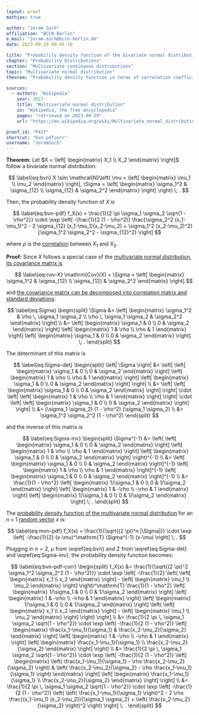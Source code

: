```yaml
---
layout: proof
mathjax: true

author: "Joram Soch"
affiliation: "BCCN Berlin"
e_mail: "joram.soch@bccn-berlin.de"
date: 2023-09-29 09:45:10

title: "Probability density function of the bivariate normal distribution in terms of correlation coefficient"
chapter: "Probability Distributions"
section: "Multivariate continuous distributions"
topic: "Multivariate normal distribution"
theorem: "Probability density function in terms of correlation coefficient"

sources:
  - authors: "Wikipedia"
    year: 2023
    title: "Multivariate normal distribution"
    in: "Wikipedia, the free encyclopedia"
    pages: "retrieved on 2023-09-29"
    url: "https://en.wikipedia.org/wiki/Multivariate_normal_distribution#Bivariate_case"

proof_id: "P417"
shortcut: "bvn-pdfcorr"
username: "JoramSoch"
---
```



**Theorem:** Let $X = \left[ \begin{matrix} X_1 \\ X_2 \end{matrix} \right]$ follow a bivariate normal distribution:

$$ \label{eq:bvn}
X \sim \mathcal{N}\left( \mu = \left[ \begin{matrix} \mu_1 \\ \mu_2 \end{matrix} \right], \Sigma = \left[ \begin{matrix} \sigma_1^2 & \sigma_{12} \\ \sigma_{12} & \sigma_2^2 \end{matrix} \right] \right) \; .
$$

Then, the probability density function of $X$ is

$$ \label{eq:bvn-pdf}
f_X(x) = \frac{1}{2 \pi \sigma_1 \sigma_2 \sqrt{1 - \rho^2}} \cdot \exp \left[ -\frac{1}{2 (1 - \rho^2)} \frac{\sigma_2^2 (x_1-\mu_1)^2 - 2 \sigma_{12} (x_1-\mu_1)(x_2-\mu_2) + \sigma_1^2 (x_2-\mu_2)^2}{\sigma_1^2 \sigma_2^2 - \sigma_{12}^2} \right]
$$

where $\rho$ is the [correlation](/D/corr) between $X_1$ and $X_2$.


**Proof:** Since $X$ follows a special case of the [multivariate normal distribution, its covariance matrix is](/P/mvn-corr)

$$ \label{eq:cov-X}
\mathrm{Cov}(X) = \Sigma = \left[ \begin{matrix} \sigma_1^2 & \sigma_{12} \\ \sigma_{12} & \sigma_2^2 \end{matrix} \right]
$$

and [the covariance matrix can be decomposed into correlation matrix and standard deviations](/P/covmat-corrmat):

$$ \label{eq:Sigma}
\begin{split}
\Sigma &= \left[ \begin{matrix} \sigma_1^2 & \rho \, \sigma_1 \sigma_2 \\ \rho \, \sigma_1 \sigma_2 & \sigma_2^2 \end{matrix} \right] \\
&= \left[ \begin{matrix} \sigma_1 & 0 \\ 0 & \sigma_2 \end{matrix} \right] \left[ \begin{matrix} 1 & \rho \\ \rho & 1 \end{matrix} \right] \left[ \begin{matrix} \sigma_1 & 0 \\ 0 & \sigma_2 \end{matrix} \right] \; .
\end{split}
$$

The determinant of this matrix is

$$ \label{eq:Sigma-det}
\begin{split}
\left| \Sigma \right| &= \left| \left[ \begin{matrix} \sigma_1 & 0 \\ 0 & \sigma_2 \end{matrix} \right] \left[ \begin{matrix} 1 & \rho \\ \rho & 1 \end{matrix} \right] \left[ \begin{matrix} \sigma_1 & 0 \\ 0 & \sigma_2 \end{matrix} \right] \right| \\
&= \left| \left[ \begin{matrix} \sigma_1 & 0 \\ 0 & \sigma_2 \end{matrix} \right] \right| \cdot \left| \left[ \begin{matrix} 1 & \rho \\ \rho & 1 \end{matrix} \right] \right| \cdot \left| \left[ \begin{matrix} \sigma_1 & 0 \\ 0 & \sigma_2 \end{matrix} \right] \right| \\
&= (\sigma_1 \sigma_2) (1 - \rho^2) (\sigma_1 \sigma_2) \\
&= \sigma_1^2 \sigma_2^2 (1 - \rho^2)
\end{split}
$$

and the inverse of this matrix is

$$ \label{eq:Sigma-inv}
\begin{split}
\Sigma^{-1} &= \left( \left[ \begin{matrix} \sigma_1 & 0 \\ 0 & \sigma_2 \end{matrix} \right] \left[ \begin{matrix} 1 & \rho \\ \rho & 1 \end{matrix} \right] \left[ \begin{matrix} \sigma_1 & 0 \\ 0 & \sigma_2 \end{matrix} \right] \right)^{-1} \\
&= \left[ \begin{matrix} \sigma_1 & 0 \\ 0 & \sigma_2 \end{matrix} \right]^{-1} \left[ \begin{matrix} 1 & \rho \\ \rho & 1 \end{matrix} \right]^{-1} \left[ \begin{matrix} \sigma_1 & 0 \\ 0 & \sigma_2 \end{matrix} \right]^{-1} \\
&= \frac{1}{1 - \rho^2} \left[ \begin{matrix} 1/\sigma_1 & 0 \\ 0 & 1/\sigma_2 \end{matrix} \right] \left[ \begin{matrix} 1 & -\rho \\ -\rho & 1 \end{matrix} \right] \left[ \begin{matrix} 1/\sigma_1 & 0 \\ 0 & 1/\sigma_2 \end{matrix} \right] \; .
\end{split}
$$

The [probability density function of the multivariate normal distribution](/P/mvn-pdf) for an $n \times 1$ [random vector](/D/rvec) $x$ is:

$$ \label{eq:mvn-pdf}
f_X(x) = \frac{1}{\sqrt{(2 \pi)^n |\Sigma|}} \cdot \exp \left[ -\frac{1}{2} (x-\mu)^\mathrm{T} \Sigma^{-1} (x-\mu) \right] \; .
$$

Plugging in $n = 2$, $\mu$ from \eqref{eq:bvn} and $\Sigma$ from \eqref{eq:Sigma-det} and \eqref{eq:Sigma-inv}, the probability density function becomes:

$$ \label{eq:bvn-pdf-corr}
\begin{split}
f_X(x) &= \frac{1}{\sqrt{(2 \pi)^2 \sigma_1^2 \sigma_2^2 (1 - \rho^2)}} \cdot \exp \left[ -\frac{1}{2} \left( \left[ \begin{matrix} x_1 \\ x_2 \end{matrix} \right] - \left[ \begin{matrix} \mu_1 \\ \mu_2 \end{matrix} \right] \right)^\mathrm{T} \frac{1}{1 - \rho^2} \left[ \begin{matrix} 1/\sigma_1 & 0 \\ 0 & 1/\sigma_2 \end{matrix} \right] \left[ \begin{matrix} 1 & -\rho \\ -\rho & 1 \end{matrix} \right] \left[ \begin{matrix} 1/\sigma_1 & 0 \\ 0 & 1/\sigma_2 \end{matrix} \right] \left( \left[ \begin{matrix} x_1 \\ x_2 \end{matrix} \right] - \left[ \begin{matrix} \mu_1 \\ \mu_2 \end{matrix} \right] \right) \right] \\
&= \frac{1}{2 \pi \, \sigma_1 \sigma_2 \sqrt{1 - \rho^2}} \cdot \exp \left[ -\frac{1}{2 (1 - \rho^2)} \left[ \begin{matrix} \frac{x_1-\mu_1}{\sigma_1} & \frac{x_2-\mu_2}{\sigma_2} \end{matrix} \right] \left[ \begin{matrix} 1 & -\rho \\ -\rho & 1 \end{matrix} \right] \left[ \begin{matrix} \frac{x_1-\mu_1}{\sigma_1} \\ \frac{x_2-\mu_2}{\sigma_2} \end{matrix} \right]  \right] \\
&= \frac{1}{2 \pi \, \sigma_1 \sigma_2 \sqrt{1 - \rho^2}} \cdot \exp \left[ -\frac{1}{2 (1 - \rho^2)} \left[ \begin{matrix} \left( \frac{x_1-\mu_1}{\sigma_1} - \rho \frac{x_2-\mu_2}{\sigma_2} \right) & \left( \frac{x_2-\mu_2}{\sigma_2} - \rho \frac{x_1-\mu_1}{\sigma_1} \right) \end{matrix} \right] \left[ \begin{matrix} \frac{x_1-\mu_1}{\sigma_1} \\ \frac{x_2-\mu_2}{\sigma_2} \end{matrix} \right]  \right] \\
&= \frac{1}{2 \pi \, \sigma_1 \sigma_2 \sqrt{1 - \rho^2}} \cdot \exp \left[ -\frac{1}{2 (1 - \rho^2)} \left( \left( \frac{x_1-\mu_1}{\sigma_1} \right)^2 - 2 \rho \frac{(x_1-\mu_1) (x_2-\mu_2)}{\sigma_1 \sigma_2} + \left( \frac{x_2-\mu_2}{\sigma_2} \right)^2 \right) \right] \; .
\end{split}
$$